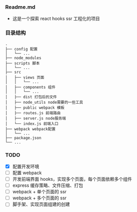 ### Readme.md

- 这是一个探索 react hooks ssr 工程化的项目

### 目录结构

```
.
├── config 配置
│   └── ...
├── node_modules
├── scripts 脚本
│   └── ...
├── src
│   ├── views 页面
│   │   └── ...
│   ├── components 组件
│   │   └── ...
│   ├── dist 打包后的文件
│   ├── node_utils node需要的一些工具
│   ├── public webpack 模板
│   ├── routes.js 前端路由
│   ├── server.js node服务端
│   └── index.js 前端入口
├── webpack webpack配置
│   └── ...
├── package.json
└── ...
```

### TODO

- [x] 配置开发环境 
- [ ] 配置 webpack
- [ ] 开发前端界面 hooks，实现多个页面，每个页面依赖多个组件
- [ ] express 缓存策略、文件压缩、打包
- [ ] webpack + 单个页面的 ssr
- [ ] webpack + 多个页面的 ssr
- [ ] 脚手架、实现页面组建的创建
